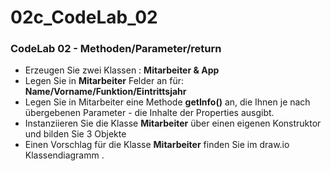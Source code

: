 # 02c_CodeLab_02

### CodeLab 02 - Methoden/Parameter/return

- Erzeugen Sie zwei Klassen : **Mitarbeiter & App**
- Legen Sie in **Mitarbeiter** Felder an für: **Name/Vorname/Funktion/Eintrittsjahr**
- Legen Sie in Mitarbeiter eine Methode **getInfo()** an, die Ihnen je nach übergebenen Parameter - die Inhalte der Properties ausgibt.
- Instanziieren Sie die Klasse **Mitarbeiter** über einen eigenen Konstruktor und bilden Sie 3 Objekte
- Einen Vorschlag für die Klasse **Mitarbeiter** finden Sie im draw.io Klassendiagramm .
